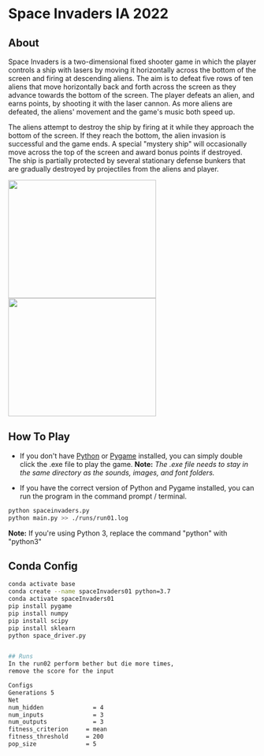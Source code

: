 # Space Invaders IA 2022

## About

Space Invaders is a two-dimensional fixed shooter game in which the player controls a ship with lasers by moving it horizontally
across the bottom of the screen and firing at descending aliens. The aim is to defeat five rows of ten aliens that move
horizontally back and forth across the screen as they advance towards the bottom of the screen. The player defeats an alien,
and earns points, by shooting it with the laser cannon. As more aliens are defeated, the aliens' movement and the game's music
both speed up.

The aliens attempt to destroy the ship by firing at it while they approach the bottom of the screen. If they reach the bottom,
the alien invasion is successful and the game ends. A special "mystery ship" will occasionally move across the top of the
screen and award bonus points if destroyed. The ship is partially protected by several stationary defense bunkers that are
gradually destroyed by projectiles from the aliens and player.

<img src="http://i.imgur.com/u2mss8o.png" width="300" height="240" />
<img src="http://i.imgur.com/mR81p5O.png" width="300" height="240"/>

## How To Play

- If you don't have [Python](https://www.python.org/downloads/) or [Pygame](http://www.pygame.org/download.shtml) installed, you can simply double click the .exe file to play the game.
  **Note:** _The .exe file needs to stay in the same directory as the sounds, images, and font folders._

- If you have the correct version of Python and Pygame installed, you can run the program in the command prompt / terminal.

```bash
python spaceinvaders.py
python main.py >> ./runs/run01.log
```

**Note:** If you're using Python 3, replace the command "python" with "python3"

## Conda Config

 ``` bash
conda activate base
conda create --name spaceInvaders01 python=3.7
conda activate spaceInvaders01
pip install pygame
pip install numpy
pip install scipy
pip install sklearn
python space_driver.py


## Runs
In the run02 perform bether but die more times, 
remove the score for the input

Configs
Generations 5
Net
num_hidden              = 4
num_inputs              = 3
num_outputs             = 3
fitness_criterion     = mean
fitness_threshold     = 200
pop_size              = 5
